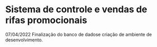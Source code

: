 # Sistema de controle e vendas de rifas promocionais

07/04/2022 Finalização do banco de dadose criação de ambiente de desenvolvimento.

